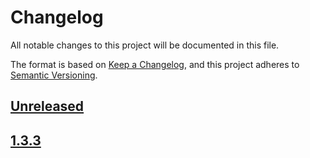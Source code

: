 # Changelog

All notable changes to this project will be documented in this file.

The format is based on [Keep a Changelog](https://keepachangelog.com/en/1.0.0/),
and this project adheres to [Semantic Versioning](https://semver.org/spec/v2.0.0.html).

## [Unreleased]

## [1.3.3]

[Unreleased]: https://github.com/serdigital64/aplatform64/compare/1.3.3...HEAD
[1.3.3]: https://github.com/serdigital64/aplatform64/releases/tag/1.3.3
